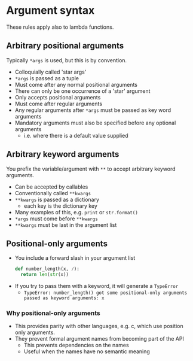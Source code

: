 # Argument syntax
These rules apply also to lambda functions.

## Arbitrary positional arguments
Typically `*args` is used, but this is by convention.
* Colloquially called 'star args'
* `*args` is passed as a tuple
* Must come after any normal positional arguments
* There can only be one occurrence of a 'star' argument
* Only accepts positional arguments
* Must come after regular arguments
* Any regular arguments after `*args` must be passed as key word arguments
* Mandatory arguments must also be specified before any optional arguments
    * i.e. where there is a default value supplied

## Arbitrary keyword arguments
You prefix the variable/argument with `**` to accept arbitrary keyword arguments.
* Can be accepted by callables
* Conventionally called `**kwargs`
* `**kwargs` is passed as a dictionary
    * each key is the dictionary key
* Many examples of this, e.g. `print` or `str.format()`
* `*args` must come before `**kwargs`
* `**kwargs` must be last in the argument list


## Positional-only arguments
* You include a forward slash in your argument list
    ```python
    def number_length(x, /):
      return len(str(x))
    ```
* If you try to pass them with a keyword, it will generate a `TypeError`
    * `TypeError: number_length() got some positional-only arguments passed as keyword arguments: x`

### Why positional-only arguments 
* This provides parity with other languages, e.g. c, which use position only arguments.
* They prevent formal argument names from becoming part of the API
    * This prevents dependencies on the names
    * Useful when the names have no semantic meaning
    
